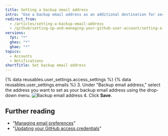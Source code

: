 ```yaml
---
title: Setting a backup email address
intro: "Use a backup email address as an additional destination for security-relevant account notifications{% ifversion not ghae %} and to securely reset your password if you can no longer access your primary email address{% endif %}."
redirect_from:
  - /articles/setting-a-backup-email-address
  - /github/setting-up-and-managing-your-github-user-account/setting-a-backup-email-address
versions:
  fpt: "*"
  ghes: "*"
  ghae: "*"
topics:
  - Accounts
  - Notifications
shortTitle: Set backup email address
---
```


{% data reusables.user_settings.access_settings %}
{% data reusables.user_settings.emails %} 3. Under "Backup email address," select the address you want to set as your backup email address using the drop-down menu.
![Backup email address](/assets/images/help/settings/backup-email-address.png) 4. Click **Save**.

## Further reading

- "[Managing email preferences](/articles/managing-email-preferences/)"
- "[Updating your GitHub access credentials](/articles/updating-your-github-access-credentials/)"
